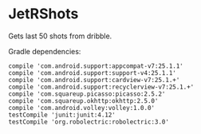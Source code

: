 # JetRShots
Gets last 50 shots from dribble.

Gradle dependencies:

    compile 'com.android.support:appcompat-v7:25.1.1'
    compile 'com.android.support:support-v4:25.1.1'
    compile 'com.android.support:cardview-v7:25.1.+'
    compile 'com.android.support:recyclerview-v7:25.1.+'
    compile 'com.squareup.picasso:picasso:2.5.2'
    compile 'com.squareup.okhttp:okhttp:2.5.0'
    compile 'com.android.volley:volley:1.0.0'
    testCompile 'junit:junit:4.12'
    testCompile 'org.robolectric:robolectric:3.0'
